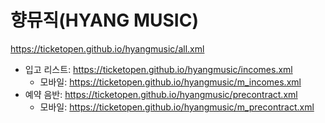 # 향뮤직(HYANG MUSIC)
https://ticketopen.github.io/hyangmusic/all.xml

- 입고 리스트: https://ticketopen.github.io/hyangmusic/incomes.xml
   - 모바일: https://ticketopen.github.io/hyangmusic/m_incomes.xml
- 예약 음반: https://ticketopen.github.io/hyangmusic/precontract.xml
   - 모바일: https://ticketopen.github.io/hyangmusic/m_precontract.xml
